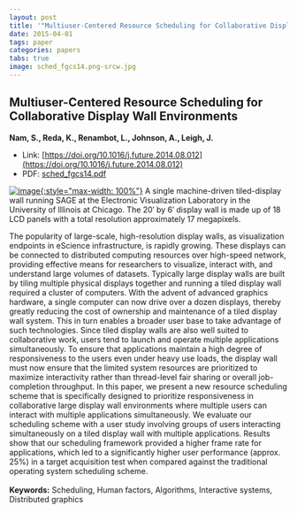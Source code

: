 ```yaml
---
layout: post
title: '"Multiuser-Centered Resource Scheduling for Collaborative Display Wall Environments"'
date: 2015-04-01
tags: paper
categories: papers
tabs: true
image: sched_fgcs14.png-srcw.jpg
---
```


## Multiuser-Centered Resource Scheduling for Collaborative Display Wall Environments
**Nam, S., Reda, K., Renambot, L., Johnson, A., Leigh, J.**
- Link: [https://doi.org/10.1016/j.future.2014.08.012](https://doi.org/10.1016/j.future.2014.08.012)
- PDF: [sched_fgcs14.pdf](/documents/sched_fgcs14.pdf)


[![image](https://www.evl.uic.edu/output/originals/sched_fgcs14.png-srcw.jpg){:style="max-width: 100%"}](https://www.evl.uic.edu/output/originals/sched_fgcs14.png-srcw.jpg)
A single machine-driven tiled-display wall running SAGE at the Electronic Visualization Laboratory in the University of Illinois at Chicago. The 20′ by 6′ display wall is made up of 18 LCD panels with a total resolution approximately 17 megapixels.

The popularity of large-scale, high-resolution display walls, as visualization endpoints in eScience infrastructure, is rapidly growing. These displays can be connected to distributed computing resources over high-speed network, providing effective means for researchers to visualize, interact with, and understand large volumes of datasets. Typically large display walls are built by tiling multiple physical displays together and running a tiled display wall required a cluster of computers. With the advent of advanced graphics hardware, a single computer can now drive over a dozen displays, thereby greatly reducing the cost of ownership and maintenance of a tiled display wall system. This in turn enables a broader user base to take advantage of such technologies. Since tiled display walls are also well suited to collaborative work, users tend to launch and operate multiple applications simultaneously. To ensure that applications maintain a high degree of responsiveness to the users even under heavy use loads, the display wall must now ensure that the limited system resources are prioritized to maximize interactivity rather than thread-level fair sharing or overall job-completion throughput. In this paper, we present a new resource scheduling scheme that is specifically designed to prioritize responsiveness in collaborative large display wall environments where multiple users can interact with multiple applications simultaneously. We evaluate our scheduling scheme with a user study involving groups of users interacting simultaneously on a tiled display wall with multiple applications. Results show that our scheduling framework provided a higher frame rate for applications, which led to a significantly higher user performance (approx. 25%) in a target acquisition test when compared against the traditional operating system scheduling scheme.<br><br>
<strong>Keywords:</strong> Scheduling, Human factors, Algorithms, Interactive systems, Distributed graphics